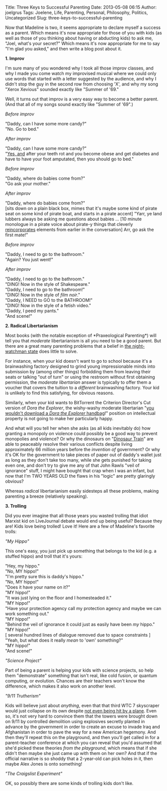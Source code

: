 Title: Three Keys to Successful Parenting
Date: 2013-05-08 06:15
Author: joelgrus
Tags: Joelene, Life, Parenting, Personal, Philosophy, Politics, Uncategorized
Slug: three-keys-to-successful-parenting

Now that Madeline is two, it seems appropriate to declare myself a
success as a parent. Which means it's now appropriate for those of you
with kids (as well as those of you thinking about having or abducting
kids) to ask me, "Joel, what's your secret?" Which means it's now
appropriate for me to say "I'm glad you asked," and then write a blog
post about it.

**1. Improv**

I'm sure many of you wondered why I took all those improv classes, and
why I made you come watch my improvised musical where we could only use
words that started with a letter suggested by the audience, and why I
didn't stop the guy in the second row from choosing 'X', and why my song
"Xerox Xevious" sounded exactly like "Summer of '69."

Well, it turns out that improv is a very easy way to become a better
parent. (And that all of my songs sound exactly like "Summer of '69".)

*Before improv*

"Daddy, can I have some more candy?"\
 "No. Go to bed."

*After improv*

"Daddy, can I have some more candy?"\
 "[Yes,
and](http://sostark.net/post/4965998605/tina-feys-rules-of-improvisation-that-will-change-your)
after your teeth rot and you become obese and get diabetes and have to
have your foot amputated, then you should go to bed."

*Before improv*

"Daddy, where do babies come from?"\
 "Go ask your mother."

*After improv*

"Daddy, where do babies come from?"\
 [sits down on a plain black box, mimes that it's maybe some kind of
pirate seat on some kind of pirate boat, and starts in a pirate accent]
"Yarr, ye land lubbers always be asking me questions about babies ...
[10 minute monologue in a pirate voice about pirate-y things that
cleverly
[reincorporates](http://improvencyclopedia.org/glossary/Reincorporating.html)
elements from earlier in the conversation] Arr, go ask the first mate!"

*Before improv*

"Daddy, I need to go to the bathroom."\
 "Again? You just went!"

*After improv*

"Daddy, I need to go to the bathroom."\
 "DING! Now in the style of Shakespeare."\
 "Daddy, I need to go to the bathroom!"\
 "DING! Now in the style of *film noir*."\
 "Daddy, I NEED to GO to the BATHROOM!"\
 "DING! Now in the style of a fetish video."\
 "Daddy, I peed my pants."\
 "And scene!"

**2. Radical Libertarianism**

Most books (with the notable exception of \*Praxeological Parenting\*)
will tell you that *moderate* libertarianism is all you need to be a
good parent. But there are a great many parenting problems that a belief
in [the night-watchman
state](http://en.wikipedia.org/wiki/Night-watchman_state) does little to
solve.

For instance, when your kid doesn't want to go to school because it's a
brainwashing factory designed to grind young impressionable minds into
submission by (among other things) forbidding them from leaving their
seats or talking "out of turn" or using the restroom without first
obtaining permission, the *moderate libertarian* answer is typically to
offer them a voucher that covers the tuition to a *different*
brainwashing factory. Your kid is unlikely to find this satisfying, for
obvious reasons.

Similarly, when your kid wants to BitTorrent the Criterion Director's
Cut version of *Dora the Explorer*, the wishy-washy moderate libertarian
"[you wouldn't download a *Dora the Explorer*
handbag](http://knowyourmeme.com/photos/451368-piracy-its-a-crime)!"
position on intellectual property is not going to make her particularly
happy.

And what will you tell her when she asks (as all kids inevitably do) how
granting a monopoly on violence could possibly be a good way to prevent
monopolies and violence? Or why the dinosaurs on "[Dinosaur
Train](http://www.moremuffins.com/2009/09/dont-ride-the-dinosaur-train-on-pbs/)"
are able to peaceably resolve their various conflicts despite living
approximately 66 million years before the *invention of* government? Or
why it's OK for the government to take pieces of paper out of daddy's
wallet just as long as they don't take too many, while she gets punished
for taking even one, and don't try to give me any of that John Rawls
"veil of ignorance" stuff, I might have bought that crap when I was an
infant, but now that I'm TWO YEARS OLD the flaws in his "logic" are
pretty glaringly obvious?

Whereas *radical* libertarianism easily sidesteps all these problems,
making parenting a breeze (relatively speaking).

**3. Trolling**

Did you ever imagine that all those years you wasted trolling that idiot
Marxist kid on LiveJournal debate would end up being useful? Because
they are! Kids love being trolled! Love it! Here are a few of Madeline's
favorite trolls:

*"My Hippo"*

This one's easy, you just pick up something that belongs to the kid
(e.g. a stuffed hippo) and troll that it's yours:

"Hey, my hippo."\
 "No, MY hippo!"\
 "I'm pretty sure this is daddy's hippo."\
 "No, MY hippo!"\
 "Does it have your name on it?"\
 "MY hippo!"\
 "It was just lying on the floor and I homesteaded it."\
 "MY hippo!"\
 "Have your protection agency call my protection agency and maybe we can
work something out."\
 "MY hippo!"\
 "Behind the veil of ignorance it could just as easily have been *my*
hippo."\
 "MY hippo!"\
 [ several hundred lines of dialogue removed due to space constraints ]\
 "Yeah, but what does it really *mean* to 'own' something?"\
 "MY hippo!"\
 "And scene!"

*"Science Project"*

Part of being a parent is helping your kids with science projects, so
help them "demonstrate" something that isn't real, like cold fusion, or
quantum computing, or evolution. Chances are their teachers won't know
the difference, which makes it also work on another level.

*"9/11 Trutherism"*

Kids will believe just about *anything*, even that that third WTC 7
skyscraper would just collapse on its own despite [not even being hit by
a plane](http://wtc7.net/). Even so, it's not very hard to convince them
that the towers were brought down on 9/11 by controlled demolition using
explosives secretly planted in advance by the government in order to
create an excuse to invade Iraq and Afghanistan in order to pave the way
for a new American hegemony. And then they'll repeat this on the
playground, and then you'll get called in for a parent-teacher
conference at which you can reveal that you'd assumed that she'd picked
these theories *from the playground*, which means that if she didn't
then maybe she just came up with them on her own? And that if the
official narrative is so shoddy that a 2-year-old can pick holes in it,
then maybe Alex Jones is onto something!

*"The Craigslist Experiment"*

OK, so possibly there are some kinds of trolling kids don't like.
